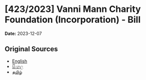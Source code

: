 # [423/2023] Vanni Mann Charity Foundation (Incorporation) - Bill

**Date:** 2023-12-07

## Original Sources

- [English](https://documents.gov.lk/view/bills/2023/12/423-2023_E.pdf)
- [සිංහල](https://documents.gov.lk/view/bills/2023/12/423-2023_S.pdf)
- [தமிழ்](https://documents.gov.lk/view/bills/2023/12/423-2023_T.pdf)
